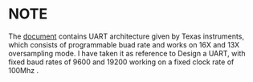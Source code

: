 # NOTE
The [document](https://github.com/hemantjunejaRD/UART/blob/main/Docs/sprugp1.pdf) contains UART architecture given by Texas instruments, which consists of programmable buad rate and works on 16X and 13X oversampling mode. 
I have taken it as reference to Design a UART, with fixed baud rates of 9600 and 19200 working on a fixed clock rate of 100Mhz .

